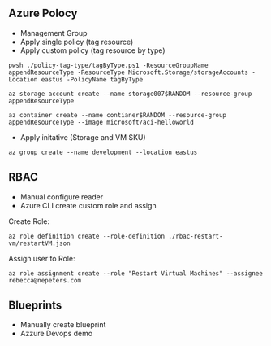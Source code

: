 ## Azure Polocy

- Management Group
- Apply single policy (tag resource)
- Apply custom policy (tag resource by type)

```
pwsh ./policy-tag-type/tagByType.ps1 -ResourceGroupName appendResourceType -ResourceType Microsoft.Storage/storageAccounts -Location eastus -PolicyName tagByType
```

```
az storage account create --name storage007$RANDOM --resource-group appendResourceType
```

```
az container create --name contianer$RANDOM --resource-group appendResourceType --image microsoft/aci-helloworld
```

- Apply initative (Storage and VM SKU)

```
az group create --name development --location eastus
```

## RBAC

- Manual configure reader
- Azure CLI create custom role and assign

Create Role:

```
az role definition create --role-definition ./rbac-restart-vm/restartVM.json
```

Assign user to Role:

```
az role assignment create --role "Restart Virtual Machines" --assignee rebecca@nepeters.com
```

## Blueprints

- Manually create blueprint
- Azzure Devops demo